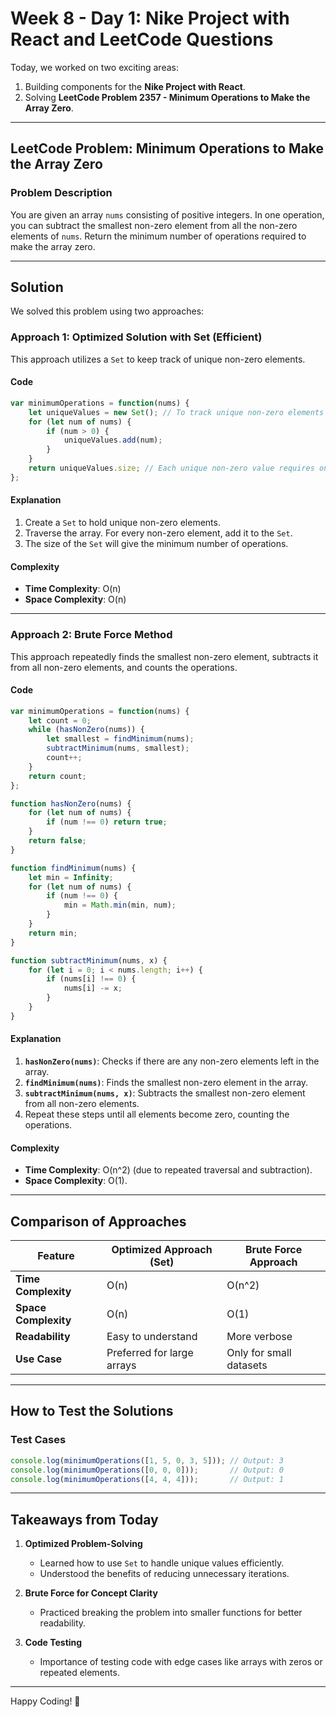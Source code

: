 # **Week 8 - Day 1: Nike Project with React and LeetCode Questions**  

Today, we worked on two exciting areas:  
1. Building components for the **Nike Project with React**.  
2. Solving **LeetCode Problem 2357 - Minimum Operations to Make the Array Zero**.  

---

## **LeetCode Problem: Minimum Operations to Make the Array Zero**  

### **Problem Description**  
You are given an array `nums` consisting of positive integers. In one operation, you can subtract the smallest non-zero element from all the non-zero elements of `nums`. Return the minimum number of operations required to make the array zero.

---

## **Solution**  

We solved this problem using two approaches:  

### **Approach 1: Optimized Solution with Set (Efficient)**  
This approach utilizes a `Set` to keep track of unique non-zero elements.  

#### **Code**  
```javascript
var minimumOperations = function(nums) {
    let uniqueValues = new Set(); // To track unique non-zero elements
    for (let num of nums) {
        if (num > 0) {
            uniqueValues.add(num);
        }
    }
    return uniqueValues.size; // Each unique non-zero value requires one operation
};
```

#### **Explanation**  
1. Create a `Set` to hold unique non-zero elements.  
2. Traverse the array. For every non-zero element, add it to the `Set`.  
3. The size of the `Set` will give the minimum number of operations.  

#### **Complexity**  
- **Time Complexity**: O(n)  
- **Space Complexity**: O(n)  

---

### **Approach 2: Brute Force Method**  

This approach repeatedly finds the smallest non-zero element, subtracts it from all non-zero elements, and counts the operations.  

#### **Code**  
```javascript
var minimumOperations = function(nums) {
    let count = 0;
    while (hasNonZero(nums)) {
        let smallest = findMinimum(nums);
        subtractMinimum(nums, smallest);
        count++;
    }
    return count;
};

function hasNonZero(nums) {
    for (let num of nums) {
        if (num !== 0) return true;
    }
    return false;
}

function findMinimum(nums) {
    let min = Infinity;
    for (let num of nums) {
        if (num !== 0) {
            min = Math.min(min, num);
        }
    }
    return min;
}

function subtractMinimum(nums, x) {
    for (let i = 0; i < nums.length; i++) {
        if (nums[i] !== 0) {
            nums[i] -= x;
        }
    }
}
```

#### **Explanation**  
1. **`hasNonZero(nums)`**: Checks if there are any non-zero elements left in the array.  
2. **`findMinimum(nums)`**: Finds the smallest non-zero element in the array.  
3. **`subtractMinimum(nums, x)`**: Subtracts the smallest non-zero element from all non-zero elements.  
4. Repeat these steps until all elements become zero, counting the operations.  

#### **Complexity**  
- **Time Complexity**: O(n^2) (due to repeated traversal and subtraction).  
- **Space Complexity**: O(1).  

---

## **Comparison of Approaches**  

| Feature               | Optimized Approach (Set) | Brute Force Approach   |
|-----------------------|--------------------------|-------------------------|
| **Time Complexity**   | O(n)                    | O(n^2)                 |
| **Space Complexity**  | O(n)                    | O(1)                   |
| **Readability**       | Easy to understand      | More verbose           |
| **Use Case**          | Preferred for large arrays | Only for small datasets |  

---

## **How to Test the Solutions**  

### **Test Cases**  
```javascript
console.log(minimumOperations([1, 5, 0, 3, 5])); // Output: 3
console.log(minimumOperations([0, 0, 0]));       // Output: 0
console.log(minimumOperations([4, 4, 4]));       // Output: 1
```

---

## **Takeaways from Today**  

1. **Optimized Problem-Solving**  
   - Learned how to use `Set` to handle unique values efficiently.  
   - Understood the benefits of reducing unnecessary iterations.  

2. **Brute Force for Concept Clarity**  
   - Practiced breaking the problem into smaller functions for better readability.  

3. **Code Testing**  
   - Importance of testing code with edge cases like arrays with zeros or repeated elements.  

---

Happy Coding! 🚀 